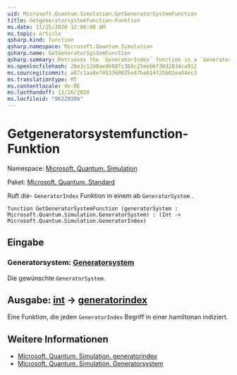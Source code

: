 ```yaml
---
uid: Microsoft.Quantum.Simulation.GetGeneratorSystemFunction
title: Getgeneratorsystemfunction-Funktion
ms.date: 11/25/2020 12:00:00 AM
ms.topic: article
qsharp.kind: function
qsharp.namespace: Microsoft.Quantum.Simulation
qsharp.name: GetGeneratorSystemFunction
qsharp.summary: Retrieves the `GeneratorIndex` function in a `GeneratorSystem`.
ms.openlocfilehash: 28e3c12d0ae0b08fc368c25eeb6f38d2834ca912
ms.sourcegitcommit: a87c1aa8e7453360025e47ba614f25b02ea84ec3
ms.translationtype: MT
ms.contentlocale: de-DE
ms.lasthandoff: 11/26/2020
ms.locfileid: "96229306"
---
```

# <a name="getgeneratorsystemfunction-function"></a>Getgeneratorsystemfunction-Funktion

Namespace: [Microsoft. Quantum. Simulation](xref:Microsoft.Quantum.Simulation)

Paket: [Microsoft. Quantum. Standard](https://nuget.org/packages/Microsoft.Quantum.Standard)


Ruft die- `GeneratorIndex` Funktion in einem ab `GeneratorSystem` .

```qsharp
function GetGeneratorSystemFunction (generatorSystem : Microsoft.Quantum.Simulation.GeneratorSystem) : (Int -> Microsoft.Quantum.Simulation.GeneratorIndex)
```


## <a name="input"></a>Eingabe

### <a name="generatorsystem--generatorsystem"></a>Generatorsystem: [Generatorsystem](xref:Microsoft.Quantum.Simulation.GeneratorSystem)

Die gewünschte `GeneratorSystem`.



## <a name="output--int---generatorindex"></a>Ausgabe: [int](xref:microsoft.quantum.lang-ref.int) -> [generatorindex](xref:Microsoft.Quantum.Simulation.GeneratorIndex)

Eine Funktion, die jeden `GeneratorIndex` Begriff in einer hamiltonan indiziert.

## <a name="see-also"></a>Weitere Informationen

- [Microsoft. Quantum. Simulation. generatorindex](xref:Microsoft.Quantum.Simulation.GeneratorIndex)
- [Microsoft. Quantum. Simulation. Generatorsystem](xref:Microsoft.Quantum.Simulation.GeneratorSystem)